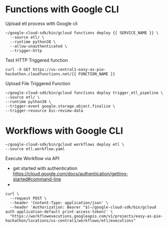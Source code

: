 # Functions with Google CLI

Upload etl process with Google cli
```
~/google-cloud-sdk/bin/gcloud functions deploy {{ SERVICE_NAME }} \
  --source etl/ \
  --runtime python38 \
  --allow-unauthenticated \ 
  --trigger-http 
```

Test HTTP Triggered function
```
curl -X GET https://us-central1-easy-as-pie-hackathon.cloudfunctions.net/{{ FUNCTION_NAME }}
```


Upload File Triggered Function
```shell
~/google-cloud-sdk/bin/gcloud functions deploy trigger_etl_pipeline \
--source etl/ \
--runtime python38 \
--trigger-event google.storage.object.finalize \
--trigger-resource bic-review-data
```

# Workflows with Google CLI

```
~/google-cloud-sdk/bin/gcloud workflows deploy etl \
--source etl.workflow.yaml
```

Execute Workflow via API
- get started with authentication https://cloud.google.com/docs/authentication/getting-started#command-line
- 


```shell
curl \
  --request POST \
  --header 'Content-Type: application/json' \
  --header 'Authorization: Bearer "$(~/google-cloud-sdk/bin/gcloud auth application-default print-access-token)' \
  "https://workflowexecutions.googleapis.com/v1/projects/easy-as-pie-hackathon/locations/us-central1/workflows/etl/executions"
```